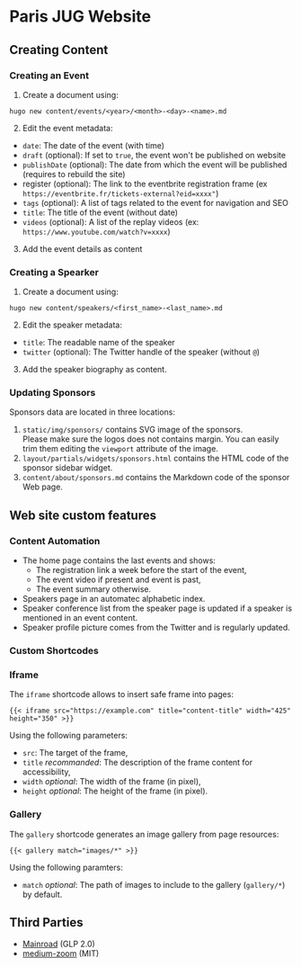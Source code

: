 # Paris JUG Website

## Creating Content

### Creating an Event

1. Create a document using:

```shell
hugo new content/events/<year>/<month>-<day>-<name>.md
```

2. Edit the event metadata:
* `date`: The date of the event (with time)
* `draft` (optional): If set to `true`, the event won't be published on website
* `publishDate` (optional): The date from which the event will be published (requires to rebuild the site)
* register (optional): The link to the eventbrite registration frame (ex `https://eventbrite.fr/tickets-external?eid=xxxx"`)
* `tags` (optional): A list of tags related to the event for navigation and SEO
* `title`: The title of the event (without date)
* `videos` (optional): A list of the replay videos (ex: `https://www.youtube.com/watch?v=xxxx`)

3. Add the event details as content

### Creating a Spearker

1. Create a document using:

```shell
hugo new content/speakers/<first_name>-<last_name>.md
```

2. Edit the speaker metadata: 

* `title`: The readable name of the speaker
* `twitter` (optional): The Twitter handle of the speaker (without `@`)

3. Add the speaker biography as content.

### Updating Sponsors

Sponsors data are located in three locations: 

1. `static/img/sponsors/` contains SVG image of the sponsors.  
Please make sure the logos does not contains margin.
You can easily trim them editing the `viewport` attribute of the image.
2. `layout/partials/widgets/sponsors.html` contains the HTML code of the sponsor sidebar widget.
3. `content/about/sponsors.md` contains the Markdown code of the sponsor Web page.

## Web site custom features

### Content Automation

* The home page contains the last events and shows:
  * The registration link a week before the start of the event,
  * The event video if present and event is past,
  * The event summary otherwise.
* Speakers page in an automatec alphabetic index. 
* Speaker conference list from the speaker page is updated if a speaker is mentioned in an event content.
* Speaker profile picture comes from the Twitter and is regularly updated.

### Custom Shortcodes

### Iframe

The `iframe` shortcode allows to insert safe frame into pages:

```{{< iframe src="https://example.com" title="content-title" width="425" height="350" >}}```

Using the following parameters:
* `src`: The target of the frame,
* `title` _recommanded_: The description of the frame content for accessibility,
* `width` _optional_: The width of the frame (in pixel),
* `height` _optional_: The height of the frame (in pixel).

### Gallery

The `gallery` shortcode generates an image gallery from page resources:

```{{< gallery match="images/*" >}}```

Using the following paramters:
* `match` _optional_: The path of images to include to the gallery (`gallery/*`) by default.

## Third Parties

* [Mainroad](https://github.com/Vimux/Mainroad) (GLP 2.0)
* [medium-zoom](https://github.com/francoischalifour/medium-zoom) (MIT)
